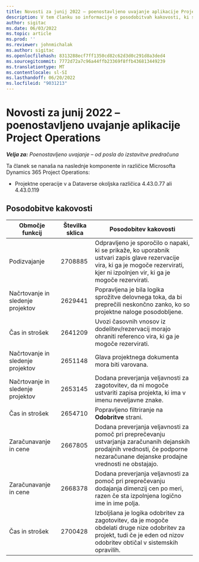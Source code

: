 ```yaml
---
title: Novosti za junij 2022 – poenostavljeno uvajanje aplikacije Project Operations
description: V tem članku so informacije o posodobitvah kakovosti, ki so na voljo v izdaji Microsofta junija 2022 Dynamics 365 Project Operations enostavna uvedba.
author: sigitac
ms.date: 06/03/2022
ms.topic: article
ms.prod: ''
ms.reviewer: johnmichalak
ms.author: sigitac
ms.openlocfilehash: 8313288ecf7ff1350cd82c62d3d0c291d8a3ded4
ms.sourcegitcommit: 7772d72a7c96a44ffb23369f8ffb436813449239
ms.translationtype: MT
ms.contentlocale: sl-SI
ms.lasthandoff: 06/20/2022
ms.locfileid: "9031213"
---
```

# <a name="whats-new-june-2022---project-operations-lite-deployment"></a>Novosti za junij 2022 – poenostavljeno uvajanje aplikacije Project Operations

_**Velja za:** Poenostavljeno uvajanje – od posla do izstavitve predračuna_

Ta članek se nanaša na naslednje komponente in različice Microsofta Dynamics 365 Project Operations:

- Projektne operacije v a Dataverse okoljska različica 4.43.0.77 ali 4.43.0.119

## <a name="quality-updates"></a>Posodobitve kakovosti

| Območje funkcij | Številka sklica | Posodobitev kakovosti |
| --- | --- | --- |
| Podizvajanje | 2708885 | Odpravljeno je sporočilo o napaki, ki se prikaže, ko uporabnik ustvari zapis glave rezervacije vira, ki ga je mogoče rezervirati, kjer ni izpolnjen vir, ki ga je mogoče rezervirati. |
| Načrtovanje in sledenje projektov | 2629441 | Popravljena je bila logika sprožitve delovnega toka, da bi preprečili neskončno zanko, ko so projektne naloge posodobljene. |
| Čas in strošek | 2641209 | Uvozi časovnih vnosov iz dodelitev/rezervacij morajo ohraniti referenco vira, ki ga je mogoče rezervirati. |
| Načrtovanje in sledenje projektov | 2651148 | Glava projektnega dokumenta mora biti varovana.|
| Načrtovanje in sledenje projektov | 2653145 | Dodana preverjanja veljavnosti za zagotovitev, da ni mogoče ustvariti zapisa projekta, ki ima v imenu neveljavne znake. |
| Čas in strošek | 2654710 | Popravljeno filtriranje na **Odobritve** strani. |
| Zaračunavanje in cene | 2667805 | Dodana preverjanja veljavnosti za pomoč pri preprečevanju ustvarjanja zaračunanih dejanskih prodajnih vrednosti, če podporne nezaračunane dejanske prodajne vrednosti ne obstajajo. |
| Zaračunavanje in cene | 2668378 | Dodana preverjanja veljavnosti za pomoč pri preprečevanju dodajanja dimenzij cen po meri, razen če sta izpolnjena logično ime in ime polja. |
| Čas in strošek | 2700428 | Izboljšana je logika odobritev za zagotovitev, da je mogoče obdelati druge nize odobritev za projekt, tudi če je eden od nizov odobritev obtičal v sistemskih opravilih. |
